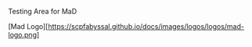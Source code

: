 Testing Area for MaD 

[Mad Logo][https://scpfabyssal.github.io/docs/images/logos/logos/mad-logo.png]
